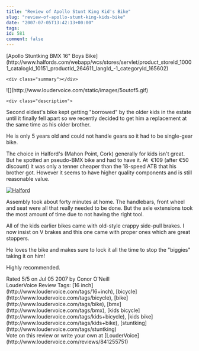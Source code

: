 ```yaml
---
title: "Review of Apollo Stunt King Kid's Bike"
slug: "review-of-apollo-stunt-king-kids-bike"
date: "2007-07-05T13:42:13+00:00"
tags:
id: 581
comment: false
---
```


<div lang="en" class="hreview">
    <div>
        <span class="item ">
            <span class="fn org">[Apollo Stuntking BMX 16" Boys Bike](http://www.halfords.com/webapp/wcs/stores/servlet/product_storeId_10001_catalogId_10151_productId_264611_langId_-1_categoryId_165602)</span>
        </span>
    </div>

    <div class="summary"></div> 

<div><span class="stars" title="5">![](http://www.loudervoice.com/static/images/5outof5.gif)</span></div>

    <div class="description">

Second eldest's bike kept getting "borrowed" by the older kids in the estate until it finally fell apart so we recently decided to get him a replacement at the same time as his older brother.

He is only 5 years old and could not handle gears so it had to be single-gear bike.

The choice in Halford's (Mahon Point, Cork) generally for kids isn't great. But he spotted an pseudo-BMX bike and had to have it. At  €109 (after €50 discount) it was only a tenner cheaper than the 18-speed ATB that his brother got. However it seems to have higher quality components and is still reasonable value.

[![Halford](http://farm2.static.flickr.com/1227/726153943_4cb616a700.jpg)](http://www.flickr.com/photos/bandon1/726153943/ "Photo Sharing")

Assembly took about forty minutes at home. The handlebars, front wheel and seat were all that really needed to be done. But the axle extensions took the most amount of time due to not having the right tool. 

All of the kids earlier bikes came with old-style crappy side-pull brakes. I now insist on V brakes and this one came with proper ones which are great stoppers. 

He loves the bike and makes sure to lock it all the time to stop the "biggies" taking it on him!

Highly recommended. 
</div>

<div>Rated <span class="rating">5</span>/5 on <span class="dtreviewed">Jul 05 2007</span> by <span class="reviewer vcard"><span class="fn">Conor O'Neill</span></span></div>
    <div class="review_tags">LouderVoice Review Tags: [16 inch](http://www.loudervoice.com/tags/16+inch), [bicycle](http://www.loudervoice.com/tags/bicycle), [bike](http://www.loudervoice.com/tags/bike), [bmx](http://www.loudervoice.com/tags/bmx), [kids bicycle](http://www.loudervoice.com/tags/kids+bicycle), [kids bike](http://www.loudervoice.com/tags/kids+bike), [stuntking](http://www.loudervoice.com/tags/stuntking)</div>
    <div class="rate">Vote on this review or write your own at [LouderVoice](http://www.loudervoice.com/reviews/841255751)</div>
</div>

